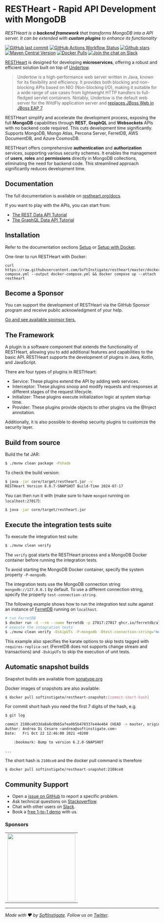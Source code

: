 # RESTHeart - Rapid API Development with MongoDB

_RESTHeart is a **backend framework** that transforms MongoDB into a API server. It can be extended with **custom plugins** to enhance its functionality_

[![GitHub last commit](https://img.shields.io/github/last-commit/softinstigate/restheart)](https://github.com/SoftInstigate/restheart/commits/master)
[![GitHub Actions Workflow Status](https://img.shields.io/github/actions/workflow/status/softinstigate/restheart/branch.yml)](https://github.com/SoftInstigate/restheart/actions/workflows/branch.yml)
[![Github stars](https://img.shields.io/github/stars/SoftInstigate/restheart?label=Github%20Stars)](https://github.com/SoftInstigate/restheart)
[![Maven Central Version](https://img.shields.io/maven-central/v/org.restheart/restheart-core)](https://central.sonatype.com/search?q=g:org.restheart/restheart-core)
[![Docker Pulls](https://img.shields.io/docker/pulls/softinstigate/restheart.svg?maxAge=2592000)](https://hub.docker.com/r/softinstigate/restheart/)
[![Join the chat on Slack](https://img.shields.io/badge/chat-on%20slack-orange)](https://join.slack.com/t/restheart/shared_invite/zt-1olrhtoq8-5DdYLBWYDonFGEALhmgSXQ)

[RESTHeart](https://restheart.org/) is designed for developing **microservices**, offering a robust and efficient solution built on top of [Undertow](https://undertow.io/).

> Undertow is a high-performance web server written in Java, known for its flexibility and efficiency. It provides both blocking and non-blocking APIs based on NIO (Non-blocking I/O), making it suitable for a wide range of use cases from lightweight HTTP handlers to full-fledged servlet containers. Notably, Undertow is the default web server for the WildFly application server and [replaces JBoss Web in JBoss EAP 7](https://docs.redhat.com/en/documentation/red_hat_jboss_enterprise_application_platform/7.3/html/development_guide/undertow).

RESTHeart simplify and accelerate the development process, exposing the full **MongoDB** capabilities through **REST**, **GraphQL** and **Websockets** APIs with no backend code required. This cuts development time significantly. Supports MongoDB, Mongo Atlas, Percona Server, FerretDB, AWS DocumentDB, and Azure CosmosDB.

RESTHeart offers comprehensive **authentication** and **authorization** services, supporting various security schemes. It enables the management of **users**, **roles** and **permissions** directly in MongoDB collections, eliminating the need for backend code. This streamlined approach significantly reduces development time.

## Documentation

The full documentation is available on [restheart.org/docs](https://restheart.org/docs/).

If you want to play with the APIs, you can start from:
- [The REST Data API Tutorial](https://restheart.org/docs/mongodb-rest/tutorial)
- [The GraphQL Data API Tutorial](https://restheart.org/docs/mongodb-graphql/tutorial)

## Installation

Refer to the documentation sections [Setup](https://restheart.org/docs/setup) or [Setup with Docker](https://restheart.org/docs/setup-with-docker).

One-liner to run RESTHeart with Docker:

```
curl https://raw.githubusercontent.com/SoftInstigate/restheart/master/docker-compose.yml --output docker-compose.yml && docker compose up --attach restheart
```

## Become a Sponsor

You can support the development of RESTHeart via the GitHub Sponsor program and receive public acknowledgment of your help.

[Go and see available sponsor tiers.](https://github.com/sponsors/SoftInstigate)

## The Framework

A plugin is a software component that extends the functionality of RESTHeart, allowing you to add additional features and capabilities to the basic API. RESTHeart supports the development of plugins in Java, Kotlin, and JavaScript.

There are four types of plugins in RESTHeart:

- Service: These plugins extend the API by adding web services.
- Interceptor: These plugins snoop and modify requests and responses at different stages of the request lifecycle.
- Initializer: These plugins execute initialization logic at system startup time.
- Provider: These plugins provide objects to other plugins via the @Inject annotation.

Additionally, it is also possible to develop security plugins to customize the security layer.

## Build from source

Build the fat JAR:

```bash
$ ./mvnw clean package -Pshade
```

To check the build version:

```bash
$ java -jar core/target/restheart.jar -v
RESTHeart Version 8.0.7-SNAPSHOT Build-Time 2024-07-17
```

You can then run it with (make sure to have `mongod` running on `localhost:27017`):

```bash
$ java -jar core/target/restheart.jar
```

## Execute the integration tests suite

To execute the integration test suite:

```bash
$ ./mvnw clean verify
```

The `verify` goal starts the RESTHeart process and a MongoDB Docker container before running the integration tests.

To avoid starting the MongoDB Docker container, specify the system property `-P-mongodb`.

The integration tests use the MongoDB connection string `mongodb://127.0.0.1` by default. To use a different connection string, specify the property `test-connection-string`.

The following example shows how to run the integration test suite against an instance of [FerretDB](https://www.ferretdb.io) running on `localhost`.

```bash
# run FerretDB
$ docker run -d --rm --name ferretdb -p 27017:27017 ghcr.io/ferretdb/all-in-one
# execute the integration tests
$ ./mvnw clean verify -DskipUTs -P-mongodb -Dtest-connection-string="mongodb://username:password@localhost/ferretdb?authMechanism=PLAIN" -Dkarate.options="--tags ~@requires-replica-set"
```

This example also specifies the karate options to skip tests tagged with `requires-replica-set` (FerretDB does not supports change stream and transactions) and `-DskipUTs` to skip the execution of unit tests.

## Automatic snapshot builds

Snapshot builds are available from [sonatype.org](https://s01.oss.sonatype.org/content/repositories/snapshots/org/restheart/restheart/)

Docker images of snapshots are also available:

```bash
$ docker pull softinstigate/restheart-snapshot:[commit-short-hash]
```

For commit short hash you need the first 7 digits of the hash, e.g.

```bash
$ git log

commit 2108ce033da8a8c0b65afea0b5b478337e44e464 (HEAD -> master, origin/master, origin/HEAD)
Author: Andrea Di Cesare <andrea@softinstigate.com>
Date:   Fri Oct 22 12:46:00 2021 +0200

    :bookmark: Bump to version 6.2.0-SNAPSHOT

...
```

The short hash is `2108ce0` and the docker pull command is therefore

```bash
$ docker pull softinstigate/restheart-snapshot:2108ce0
```

## Community Support

- Open a [issue on GitHub](https://github.com/SoftInstigate/restheart/issues/new) to report a specific problem.
- Ask technical questions on [Stackoverflow](https://stackoverflow.com/questions/ask?tags=restheart).
- Chat with other users on [Slack](https://join.slack.com/t/restheart/shared_invite/zt-1olrhtoq8-5DdYLBWYDonFGEALhmgSXQ).
- Book a [free 1-to-1 demo](https://calendly.com/restheart) with us.

### Sponsors

<table>
  <tbody>
    <tr>
      <td align="center" valign="middle">
        <a href="https://www.softinstigate.com" target="_blank">
          <img width="222px" src="https://www.softinstigate.com/images/logo.png">
        </a>
      </td>
    </tr>
  </tbody>
</table>

---

_Made with :heart: by [SoftInstigate](https://www.softinstigate.com). Follow us on [Twitter](https://twitter.com/softinstigate)_.
